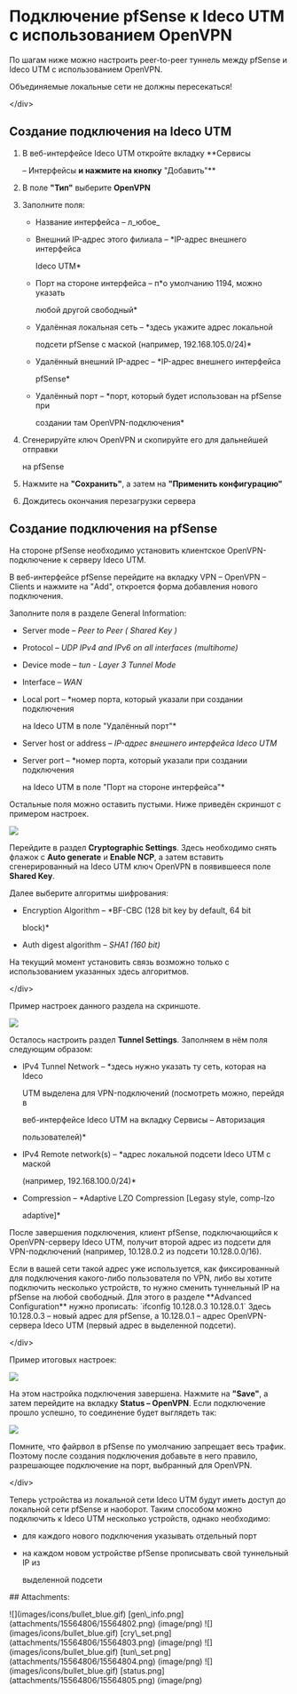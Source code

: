 # Подключение pfSense к Ideco UTM с использованием OpenVPN

По шагам ниже можно настроить peer-to-peer туннель между pfSense и Ideco UTM с использованием OpenVPN.

 Объединяемые локальные сети не должны пересекаться\!

&lt;/div&gt;

## Создание подключения на Ideco UTM

1. В веб-интерфейсе Ideco UTM откройте вкладку \*\*Сервисы

   – Интерфейсы **и нажмите на кнопку** "Добавить"\*\*

2. В поле **"Тип"** выберите **OpenVPN**
3. Заполните поля:
   * Название интерфейса – л_юбое_
   * Внешний IP-адрес этого филиала – \*IP-адрес внешнего интерфейса

     Ideco UTM\*

   * Порт на стороне интерфейса – п\*о умолчанию 1194, можно указать

     любой другой свободный\*

   * Удалённая локальная сеть – \*здесь укажите адрес локальной

     подсети pfSense с маской \(например, 192.168.105.0/24\)\*

   * Удалённый внешний IP-адрес – \*IP-адрес внешнего интерфейса

     pfSense\*

   * Удалённый порт – \*порт, который будет использован на pfSense при

     создании там OpenVPN-подключения\*
4. Сгенерируйте ключ OpenVPN и скопируйте его для дальнейшей отправки

   на pfSense

5. Нажмите на **"Сохранить"**, а затем на **"Применить конфигурацию"**
6. Дождитесь окончания перезагрузки сервера

## Создание подключения на pfSense

На стороне pfSense необходимо установить клиентское OpenVPN-подключение к серверу Ideco UTM.

В веб-интерфейсе pfSense перейдите на вкладку VPN – OpenVPN – Clients и нажмите на "Add", откроется форма добавления нового подключения.

Заполните поля в разделе General Information:

* Server mode – _Peer to Peer \( Shared Key \)_
* Protocol – _UDP IPv4 and IPv6 on all interfaces \(multihome\)_
* Device mode – _tun - Layer 3 Tunnel Mode_
* Interface – _WAN_
* Local port – \*номер порта, который указали при создании подключения

  на Ideco UTM в поле "Удалённый порт"\*

* Server host or address – _IP-адрес внешнего интерфейса Ideco UTM_
* Server port – \*номер порта, который указали при создании подключения

  на Ideco UTM в поле "Порт на стороне интерфейса"\*

Остальные поля можно оставить пустыми. Ниже приведён скриншот с примером настроек.

![](.gitbook/assets/15564802.png)

Перейдите в раздел **Cryptographic Settings**. Здесь необходимо снять флажок с **Auto generate** и **Enable NCP**, а затем вставить сгенерированный на Ideco UTM ключ OpenVPN в появившееся поле **Shared Key**.

Далее выберите алгоритмы шифрования:

* Encryption Algorithm – \*BF-CBC \(128 bit key by default, 64 bit

  block\)\*

* Auth digest algorithm – _SHA1 \(160 bit\)_

 На текущий момент установить связь возможно только с использованием указанных здесь алгоритмов.

&lt;/div&gt;

Пример настроек данного раздела на скриншоте.

![](.gitbook/assets/15564803.png)

Осталось настроить раздел **Tunnel Settings**. Заполняем в нём поля следующим образом:

* IPv4 Tunnel Network – \*здесь нужно указать ту сеть, которая на Ideco

  UTM выделена для VPN-подключений \(посмотреть можно, перейдя в

  веб-интерфейсе Ideco UTM на вкладку Сервисы – Авторизация

  пользователей\)\*

* IPv4 Remote network\(s\) – \*адрес локальной подсети Ideco UTM с маской

  \(например, 192.168.100.0/24\)\*

* Compression – \*Adaptive LZO Compression \[Legasy style, comp-lzo

  adaptive\]\*

После завершения подключения, клиент pfSense, подключающийся к OpenVPN-серверу Ideco UTM, получит второй адрес из подсети для VPN-подключений \(например, 10.128.0.2 из подсети 10.128.0.0/16\).

 Если в вашей сети такой адрес уже используется, как фиксированный для подключения какого-либо пользователя по VPN, либо вы хотите подключить несколько устройств, то нужно сменить туннельный IP на pfSense на любой свободный. Для этого в разделе \*\*Advanced Configuration\*\* нужно прописать: \`ifconfig 10.128.0.3 10.128.0.1\` Здесь 10.128.0.3 – новый адрес для pfSense, а 10.128.0.1 – адрес OpenVPN-сервера Ideco UTM \(первый адрес в выделенной подсети\).

&lt;/div&gt;

Пример итоговых настроек:

![](.gitbook/assets/15564804.png)

На этом настройка подключения завершена. Нажмите на **"Save"**, а затем перейдите на вкладку **Status – OpenVPN**. Если подключение прошло успешно, то соединение будет выглядеть так:

![](.gitbook/assets/15564805.png)

 Помните, что файрвол в pfSense по умолчанию запрещает весь трафик. Поэтому после создания подключения добавьте в него правило, разрешающее подключение на порт, выбранный для OpenVPN.

&lt;/div&gt;

Теперь устройства из локальной сети Ideco UTM будут иметь доступ до локальной сети pfSense и наоборот. Таким способом можно подключить к Ideco UTM несколько устройств, однако необходимо:

* для каждого нового подключения указывать отдельный порт
* на каждом новом устройстве pfSense прописывать свой туннельный IP из

  выделенной подсети

 \#\# Attachments:

 !\[\]\(images/icons/bullet\_blue.gif\) \[gen\\_info.png\]\(attachments/15564806/15564802.png\) \(image/png\) !\[\]\(images/icons/bullet\_blue.gif\) \[cry\\_set.png\]\(attachments/15564806/15564803.png\) \(image/png\) !\[\]\(images/icons/bullet\_blue.gif\) \[tun\\_set.png\]\(attachments/15564806/15564804.png\) \(image/png\) !\[\]\(images/icons/bullet\_blue.gif\) \[status.png\]\(attachments/15564806/15564805.png\) \(image/png\)

